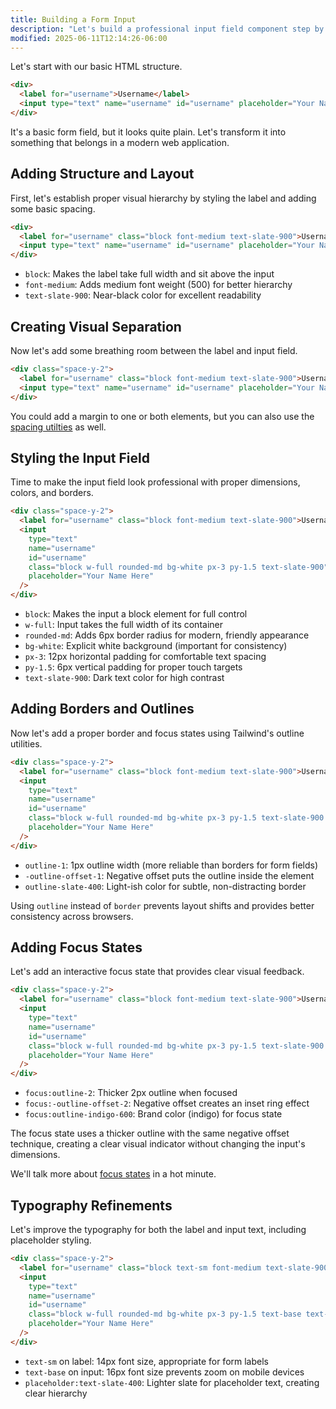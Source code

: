```yaml
---
title: Building a Form Input
description: "Let's build a professional input field component step by step using Tailwind CSS."
modified: 2025-06-11T12:14:26-06:00
---
```


Let's start with our basic HTML structure.

```html tailwind
<div>
  <label for="username">Username</label>
  <input type="text" name="username" id="username" placeholder="Your Name Here" />
</div>
```

It's a basic form field, but it looks quite plain. Let's transform it into something that belongs in a modern web application.

## Adding Structure and Layout

First, let's establish proper visual hierarchy by styling the label and adding some basic spacing.

```html tailwind
<div>
  <label for="username" class="block font-medium text-slate-900">Username</label>
  <input type="text" name="username" id="username" placeholder="Your Name Here" />
</div>
```

- `block`: Makes the label take full width and sit above the input
- `font-medium`: Adds medium font weight (500) for better hierarchy
- `text-slate-900`: Near-black color for excellent readability

## Creating Visual Separation

Now let's add some breathing room between the label and input field.

```html tailwind
<div class="space-y-2">
  <label for="username" class="block font-medium text-slate-900">Username</label>
  <input type="text" name="username" id="username" placeholder="Your Name Here" />
</div>
```

You could add a margin to one or both elements, but you can also use the [spacing utilties](spacing-and-dividing-utilities.md) as well.

## Styling the Input Field

Time to make the input field look professional with proper dimensions, colors, and borders.

```html tailwind
<div class="space-y-2">
  <label for="username" class="block font-medium text-slate-900">Username</label>
  <input
    type="text"
    name="username"
    id="username"
    class="block w-full rounded-md bg-white px-3 py-1.5 text-slate-900"
    placeholder="Your Name Here"
  />
</div>
```

- `block`: Makes the input a block element for full control
- `w-full`: Input takes the full width of its container
- `rounded-md`: Adds 6px border radius for modern, friendly appearance
- `bg-white`: Explicit white background (important for consistency)
- `px-3`: 12px horizontal padding for comfortable text spacing
- `py-1.5`: 6px vertical padding for proper touch targets
- `text-slate-900`: Dark text color for high contrast

## Adding Borders and Outlines

Now let's add a proper border and focus states using Tailwind's outline utilities.

```html tailwind
<div class="space-y-2">
  <label for="username" class="block font-medium text-slate-900">Username</label>
  <input
    type="text"
    name="username"
    id="username"
    class="block w-full rounded-md bg-white px-3 py-1.5 text-slate-900 outline-1 -outline-offset-1 outline-slate-400"
    placeholder="Your Name Here"
  />
</div>
```

- `outline-1`: 1px outline width (more reliable than borders for form fields)
- `-outline-offset-1`: Negative offset puts the outline inside the element
- `outline-slate-400`: Light-ish color for subtle, non-distracting border

Using `outline` instead of `border` prevents layout shifts and provides better consistency across browsers.

## Adding Focus States

Let's add an interactive focus state that provides clear visual feedback.

```html tailwind
<div class="space-y-2">
  <label for="username" class="block font-medium text-slate-900">Username</label>
  <input
    type="text"
    name="username"
    id="username"
    class="block w-full rounded-md bg-white px-3 py-1.5 text-slate-900 outline-1 -outline-offset-1 outline-slate-300 focus:outline-2 focus:-outline-offset-2 focus:outline-indigo-600"
    placeholder="Your Name Here"
  />
</div>
```

- `focus:outline-2`: Thicker 2px outline when focused
- `focus:-outline-offset-2`: Negative offset creates an inset ring effect
- `focus:outline-indigo-600`: Brand color (indigo) for focus state

The focus state uses a thicker outline with the same negative offset technique, creating a clear visual indicator without changing the input's dimensions.

We'll talk more about [focus states](focus-states.md) in a hot minute.

## Typography Refinements

Let's improve the typography for both the label and input text, including placeholder styling.

```html tailwind
<div class="space-y-2">
  <label for="username" class="block text-sm font-medium text-slate-900">Username</label>
  <input
    type="text"
    name="username"
    id="username"
    class="block w-full rounded-md bg-white px-3 py-1.5 text-base text-slate-900 outline-1 -outline-offset-1 outline-slate-300 placeholder:text-slate-400 focus:outline-2 focus:-outline-offset-2 focus:outline-indigo-600"
    placeholder="Your Name Here"
  />
</div>
```

- `text-sm` on label: 14px font size, appropriate for form labels
- `text-base` on input: 16px font size prevents zoom on mobile devices
- `placeholder:text-slate-400`: Lighter slate for placeholder text, creating clear hierarchy
